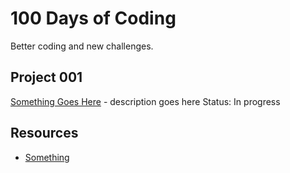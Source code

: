 # 100 Days of Coding
Better coding and new challenges.

## Project 001
[Something Goes Here](001/) - description goes here
Status: In progress

## Resources
* [Something](https://github.com/)
